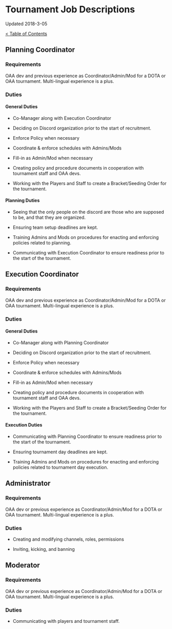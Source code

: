 # Tournament Job Descriptions

Updated 2018-3-05

[< Table of Contents][0]

## Planning Coordinator

### Requirements 

OAA dev and previous experience as Coordinator/Admin/Mod for a DOTA or OAA tournament. Multi-lingual experience is a plus.

### Duties

#### General Duties

- Co-Manager along with Execution Coordinator

- Deciding on Discord organization prior to the start of recruitment.

- Enforce Policy when necessary

- Coordinate & enforce schedules with Admins/Mods

- Fill-in as Admin/Mod when necessary

- Creating policy and procedure documents in cooperation with tournament staff and OAA devs.

- Working with the Players and Staff to create a Bracket/Seeding Order for the tournament.

#### Planning Duties

- Seeing that the only people on the discord are those who are supposed to be, and that they are organized.

- Ensuring team setup deadlines are kept.

- Training Admins and Mods on procedures for enacting and enforcing policies related to planning.

- Communicating with Execution Coordinator to ensure readiness prior to the start of the tournament.


## Execution Coordinator

### Requirements

OAA dev and previous experience as Coordinator/Admin/Mod for a DOTA or OAA tournament. Multi-lingual experience is a plus.

### Duties

#### General Duties

- Co-Manager along with Planning Coordinator

- Deciding on Discord organization prior to the start of recruitment.

- Enforce Policy when necessary

- Coordinate & enforce schedules with Admins/Mods

- Fill-in as Admin/Mod when necessary

- Creating policy and procedure documents in cooperation with tournament staff and OAA devs.

- Working with the Players and Staff to create a Bracket/Seeding Order for the tournament.

#### Execution Duties

- Communicating with Planning Coordinator to ensure readiness prior to the start of the tournament.

- Ensuring tournament day deadlines are kept.

- Training Admins and Mods on procedures for enacting and enforcing policies related to tournament day execution.



## Administrator

### Requirements

OAA dev or previous experience as Coordinator/Admin/Mod for a DOTA or OAA tournament. Multi-lingual experience is a plus.

### Duties

- Creating and modifying channels, roles, permissions

- Inviting, kicking, and banning


## Moderator

### Requirements

OAA dev or previous experience as Coordinator/Admin/Mod for a DOTA or OAA tournament. Multi-lingual experience is a plus.

### Duties

- Communicating with players and tournament staff.

[0]: README.md


